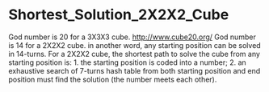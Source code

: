 # Shortest_Solution_2X2X2_Cube
God number is 20 for a 3X3X3 cube. http://www.cube20.org/ God number is 14 for a 2X2X2 cube. in another word, any starting position can be solved in 14-turns. For a 2X2X2 cube, the shortest path to solve the cube from any starting position is: 1. the starting position is coded into a number; 2. an exhaustive search of 7-turns hash table from both starting position and end position must find the solution (the number meets each other).
